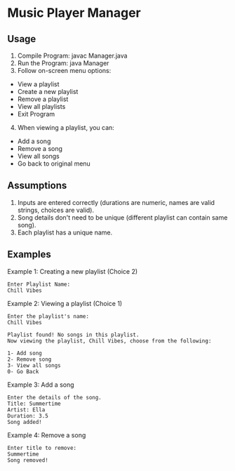 # Music Player Manager
## Usage
1. Compile Program: javac Manager.java
2. Run the Program: java Manager
3. Follow on-screen menu options:
  * View a playlist
  * Create a new playlist
  * Remove a playlist
  * View all playlists
  * Exit Program
4. When viewing a playlist, you can:
  * Add a song
  * Remove a song
  * View all songs
  * Go back to original menu

## Assumptions
1. Inputs are entered correctly (durations are numeric, names are valid strings, choices are valid).
2. Song details don't need to be unique (different playlist can contain same song).
3. Each playlist has a unique name.

## Examples
Example 1: Creating a new playlist (Choice 2)
```
Enter Playlist Name:
Chill Vibes
```
Example 2: Viewing a playlist (Choice 1)
```
Enter the playlist's name:
Chill Vibes

Playlist found! No songs in this playlist.
Now viewing the playlist, Chill Vibes, choose from the following:

1- Add song
2- Remove song
3- View all songs
0- Go Back
```
Example 3: Add a song
```
Enter the details of the song.
Title: Summertime
Artist: Ella 
Duration: 3.5
Song added!
```
Example 4: Remove a song
```
Enter title to remove:
Summertime
Song removed!
```
